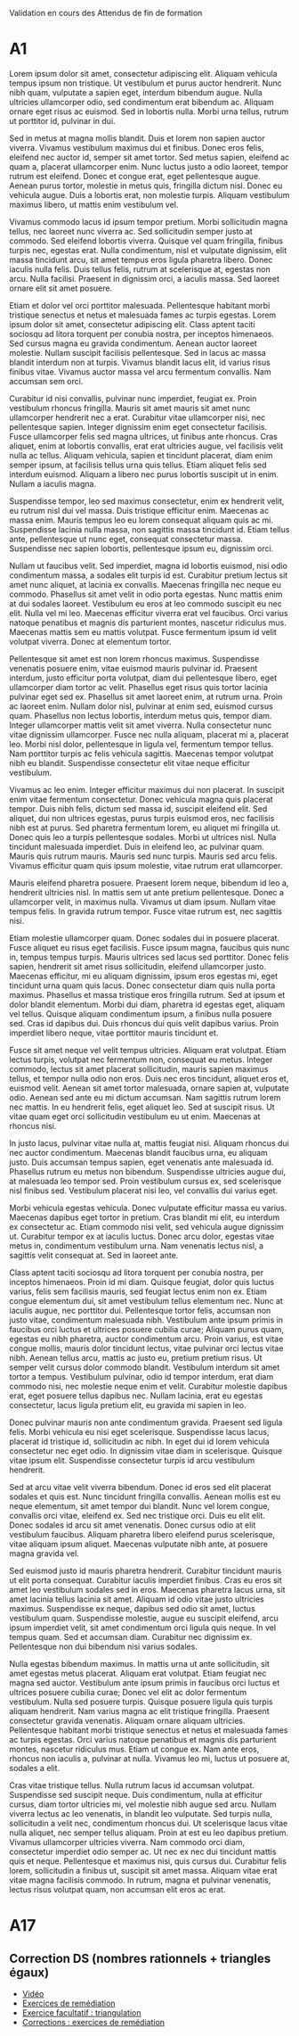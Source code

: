 Validation en cours des Attendus de fin de formation

# A1



Lorem ipsum dolor sit amet, consectetur adipiscing elit. Aliquam vehicula tempus ipsum non tristique. Ut vestibulum et purus auctor hendrerit. Nunc nibh quam, vulputate a sapien eget, interdum bibendum augue. Nulla ultricies ullamcorper odio, sed condimentum erat bibendum ac. Aliquam ornare eget risus ac euismod. Sed in lobortis nulla. Morbi urna tellus, rutrum ut porttitor id, pulvinar in dui.

Sed in metus at magna mollis blandit. Duis et lorem non sapien auctor viverra. Vivamus vestibulum maximus dui et finibus. Donec eros felis, eleifend nec auctor id, semper sit amet tortor. Sed metus sapien, eleifend ac quam a, placerat ullamcorper enim. Nunc luctus justo a odio laoreet, tempor rutrum est eleifend. Donec et congue erat, eget pellentesque augue. Aenean purus tortor, molestie in metus quis, fringilla dictum nisl. Donec eu vehicula augue. Duis a lobortis erat, non molestie turpis. Aliquam vestibulum maximus libero, ut mattis enim vestibulum vel.

Vivamus commodo lacus id ipsum tempor pretium. Morbi sollicitudin magna tellus, nec laoreet nunc viverra ac. Sed sollicitudin semper justo at commodo. Sed eleifend lobortis viverra. Quisque vel quam fringilla, finibus turpis nec, egestas erat. Nulla condimentum, nisl et vulputate dignissim, elit massa tincidunt arcu, sit amet tempus eros ligula pharetra libero. Donec iaculis nulla felis. Duis tellus felis, rutrum at scelerisque at, egestas non arcu. Nulla facilisi. Praesent in dignissim orci, a iaculis massa. Sed laoreet ornare elit sit amet posuere.

Etiam et dolor vel orci porttitor malesuada. Pellentesque habitant morbi tristique senectus et netus et malesuada fames ac turpis egestas. Lorem ipsum dolor sit amet, consectetur adipiscing elit. Class aptent taciti sociosqu ad litora torquent per conubia nostra, per inceptos himenaeos. Sed cursus magna eu gravida condimentum. Aenean auctor laoreet molestie. Nullam suscipit facilisis pellentesque. Sed in lacus ac massa blandit interdum non at turpis. Vivamus blandit lacus elit, id varius risus finibus vitae. Vivamus auctor massa vel arcu fermentum convallis. Nam accumsan sem orci.

Curabitur id nisi convallis, pulvinar nunc imperdiet, feugiat ex. Proin vestibulum rhoncus fringilla. Mauris sit amet mauris sit amet nunc ullamcorper hendrerit nec a erat. Curabitur vitae ullamcorper nisi, nec pellentesque sapien. Integer dignissim enim eget consectetur facilisis. Fusce ullamcorper felis sed magna ultrices, ut finibus ante rhoncus. Cras aliquet, enim at lobortis convallis, erat erat ultricies augue, vel facilisis velit nulla ac tellus. Aliquam vehicula, sapien et tincidunt placerat, diam enim semper ipsum, at facilisis tellus urna quis tellus. Etiam aliquet felis sed interdum euismod. Aliquam a libero nec purus lobortis suscipit ut in enim. Nullam a iaculis magna.

Suspendisse tempor, leo sed maximus consectetur, enim ex hendrerit velit, eu rutrum nisl dui vel massa. Duis tristique efficitur enim. Maecenas ac massa enim. Mauris tempus leo eu lorem consequat aliquam quis ac mi. Suspendisse lacinia nulla massa, non sagittis massa tincidunt id. Etiam tellus ante, pellentesque ut nunc eget, consequat consectetur massa. Suspendisse nec sapien lobortis, pellentesque ipsum eu, dignissim orci.

Nullam ut faucibus velit. Sed imperdiet, magna id lobortis euismod, nisi odio condimentum massa, a sodales elit turpis id est. Curabitur pretium lectus sit amet nunc aliquet, at lacinia ex convallis. Maecenas fringilla nec neque eu commodo. Phasellus sit amet velit in odio porta egestas. Nunc mattis enim at dui sodales laoreet. Vestibulum eu eros at leo commodo suscipit eu nec elit. Nulla vel mi leo. Maecenas efficitur viverra erat vel faucibus. Orci varius natoque penatibus et magnis dis parturient montes, nascetur ridiculus mus. Maecenas mattis sem eu mattis volutpat. Fusce fermentum ipsum id velit volutpat viverra. Donec at elementum tortor.

Pellentesque sit amet est non lorem rhoncus maximus. Suspendisse venenatis posuere enim, vitae euismod mauris pulvinar id. Praesent interdum, justo efficitur porta volutpat, diam dui pellentesque libero, eget ullamcorper diam tortor ac velit. Phasellus eget risus quis tortor lacinia pulvinar eget sed ex. Phasellus sit amet laoreet enim, at rutrum urna. Proin ac laoreet enim. Nullam dolor nisl, pulvinar at enim sed, euismod cursus quam. Phasellus non lectus lobortis, interdum metus quis, tempor diam. Integer ullamcorper mattis velit sit amet viverra. Nulla consectetur nunc vitae dignissim ullamcorper. Fusce nec nulla aliquam, placerat mi a, placerat leo. Morbi nisl dolor, pellentesque in ligula vel, fermentum tempor tellus. Nam porttitor turpis ac felis vehicula sagittis. Maecenas tempor volutpat nibh eu blandit. Suspendisse consectetur elit vitae neque efficitur vestibulum.

Vivamus ac leo enim. Integer efficitur maximus dui non placerat. In suscipit enim vitae fermentum consectetur. Donec vehicula magna quis placerat tempor. Duis nibh felis, dictum sed massa id, suscipit eleifend elit. Sed aliquet, dui non ultrices egestas, purus turpis euismod eros, nec facilisis nibh est at purus. Sed pharetra fermentum lorem, eu aliquet mi fringilla ut. Donec quis leo a turpis pellentesque sodales. Morbi ut ultrices nisl. Nulla tincidunt malesuada imperdiet. Duis in eleifend leo, ac pulvinar quam. Mauris quis rutrum mauris. Mauris sed nunc turpis. Mauris sed arcu felis. Vivamus efficitur quam quis ipsum molestie, vitae rutrum erat ullamcorper.

Mauris eleifend pharetra posuere. Praesent lorem neque, bibendum id leo a, hendrerit ultricies nisl. In mattis sem ut ante pretium pellentesque. Donec a ullamcorper velit, in maximus nulla. Vivamus ut diam ipsum. Nullam vitae tempus felis. In gravida rutrum tempor. Fusce vitae rutrum est, nec sagittis nisi.

Etiam molestie ullamcorper quam. Donec sodales dui in posuere placerat. Fusce aliquet eu risus eget facilisis. Fusce ipsum magna, faucibus quis nunc in, tempus tempus turpis. Mauris ultrices sed lacus sed porttitor. Donec felis sapien, hendrerit sit amet risus sollicitudin, eleifend ullamcorper justo. Maecenas efficitur, mi eu aliquam dignissim, ipsum eros egestas mi, eget tincidunt urna quam quis lacus. Donec consectetur diam quis nulla porta maximus. Phasellus et massa tristique eros fringilla rutrum. Sed at ipsum et dolor blandit elementum. Morbi dui diam, pharetra id egestas eget, aliquam vel tellus. Quisque aliquam condimentum ipsum, a finibus nulla posuere sed. Cras id dapibus dui. Duis rhoncus dui quis velit dapibus varius. Proin imperdiet libero neque, vitae porttitor mauris tincidunt et.

Fusce sit amet neque vel velit tempus ultricies. Aliquam erat volutpat. Etiam lectus turpis, volutpat nec fermentum non, consequat eu metus. Integer commodo, lectus sit amet placerat sollicitudin, mauris sapien maximus tellus, et tempor nulla odio non eros. Duis nec eros tincidunt, aliquet eros et, euismod velit. Aenean sit amet tortor malesuada, ornare sapien at, vulputate odio. Aenean sed ante eu mi dictum accumsan. Nam sagittis rutrum lorem nec mattis. In eu hendrerit felis, eget aliquet leo. Sed at suscipit risus. Ut vitae quam eget orci sollicitudin vestibulum eu ut enim. Maecenas at rhoncus nisi.

In justo lacus, pulvinar vitae nulla at, mattis feugiat nisi. Aliquam rhoncus dui nec auctor condimentum. Maecenas blandit faucibus urna, eu aliquam justo. Duis accumsan tempus sapien, eget venenatis ante malesuada id. Phasellus rutrum eu metus non bibendum. Suspendisse ultricies augue dui, at malesuada leo tempor sed. Proin vestibulum cursus ex, sed scelerisque nisl finibus sed. Vestibulum placerat nisi leo, vel convallis dui varius eget.

Morbi vehicula egestas vehicula. Donec vulputate efficitur massa eu varius. Maecenas dapibus eget tortor in pretium. Cras blandit mi elit, eu interdum ex consectetur ac. Etiam commodo nisi velit, sed vehicula augue dignissim ut. Curabitur tempor ex at iaculis luctus. Donec arcu dolor, egestas vitae metus in, condimentum vestibulum urna. Nam venenatis lectus nisl, a sagittis velit consequat at. Sed in laoreet ante.

Class aptent taciti sociosqu ad litora torquent per conubia nostra, per inceptos himenaeos. Proin id mi diam. Quisque feugiat, dolor quis luctus varius, felis sem facilisis mauris, sed feugiat lectus enim non ex. Etiam congue elementum dui, sit amet vestibulum tellus elementum nec. Nunc at iaculis augue, nec porttitor dui. Pellentesque tortor felis, accumsan non justo vitae, condimentum malesuada nibh. Vestibulum ante ipsum primis in faucibus orci luctus et ultrices posuere cubilia curae; Aliquam purus quam, egestas eu nibh pharetra, auctor condimentum arcu. Proin varius, est vitae congue mollis, mauris dolor tincidunt lectus, vitae pulvinar orci lectus vitae nibh. Aenean tellus arcu, mattis ac justo eu, pretium pretium risus. Ut semper velit cursus dolor commodo blandit. Vestibulum interdum sit amet tortor a tempus. Vestibulum pulvinar, odio id tempor interdum, erat diam commodo nisi, nec molestie neque enim et velit. Curabitur molestie dapibus erat, eget posuere tellus dapibus nec. Nullam lacinia, erat eu egestas consectetur, lacus ligula pretium elit, eu gravida mi sapien in leo.

Donec pulvinar mauris non ante condimentum gravida. Praesent sed ligula felis. Morbi vehicula eu nisi eget scelerisque. Suspendisse lacus lacus, placerat id tristique id, sollicitudin ac nibh. In eget dui id lorem vehicula consectetur nec eget odio. In dignissim vitae diam in scelerisque. Quisque vitae ipsum elit. Suspendisse consectetur turpis id arcu vestibulum hendrerit.

Sed at arcu vitae velit viverra bibendum. Donec id eros sed elit placerat sodales et quis est. Nunc tincidunt fringilla convallis. Aenean mollis est eu neque elementum, sit amet tempor dui blandit. Nunc vel lorem congue, convallis orci vitae, eleifend ex. Sed nec tristique orci. Duis eu elit elit. Donec sodales id arcu sit amet venenatis. Donec cursus odio at elit vestibulum faucibus. Aliquam pharetra libero eleifend purus scelerisque, vitae aliquam ipsum aliquet. Maecenas vulputate nibh ante, at posuere magna gravida vel.

Sed euismod justo id mauris pharetra hendrerit. Curabitur tincidunt mauris ut elit porta consequat. Curabitur iaculis imperdiet finibus. Cras eu eros sit amet leo vestibulum sodales sed in eros. Maecenas pharetra lacus urna, sit amet lacinia tellus lacinia sit amet. Aliquam id odio vitae justo ultricies maximus. Suspendisse ex neque, dapibus sed odio sit amet, luctus vestibulum quam. Suspendisse molestie, augue eu suscipit eleifend, arcu ipsum imperdiet velit, sit amet condimentum orci ligula quis neque. In vel tempus quam. Sed et accumsan diam. Curabitur nec dignissim ex. Pellentesque non dui bibendum nisi varius sodales.

Nulla egestas bibendum maximus. In mattis urna ut ante sollicitudin, sit amet egestas metus placerat. Aliquam erat volutpat. Etiam feugiat nec magna sed auctor. Vestibulum ante ipsum primis in faucibus orci luctus et ultrices posuere cubilia curae; Donec vel elit ac dolor fermentum vestibulum. Nulla sed posuere turpis. Quisque posuere ligula quis turpis aliquam hendrerit. Nam varius magna ac elit tristique fringilla. Praesent consectetur gravida venenatis. Aliquam ornare aliquam ultricies. Pellentesque habitant morbi tristique senectus et netus et malesuada fames ac turpis egestas. Orci varius natoque penatibus et magnis dis parturient montes, nascetur ridiculus mus. Etiam ut congue ex. Nam ante eros, rhoncus non iaculis a, pulvinar at nulla. Vivamus leo mi, luctus ut posuere at, sodales a elit.

Cras vitae tristique tellus. Nulla rutrum lacus id accumsan volutpat. Suspendisse sed suscipit neque. Duis condimentum, nulla at efficitur cursus, diam tortor ultricies mi, vel molestie nibh augue sed arcu. Nullam viverra lectus ac leo venenatis, in blandit leo vulputate. Sed turpis nulla, sollicitudin a velit nec, condimentum rhoncus dui. Ut scelerisque lacus vitae nulla aliquet, nec semper tellus aliquam. Proin at est eu leo dapibus pretium. Vivamus ullamcorper ultricies viverra. Nam commodo orci diam, consectetur imperdiet odio semper ac. Ut nec ex nec dui tincidunt mattis quis et neque. Pellentesque et maximus nisi, quis cursus dui. Curabitur felis lorem, sollicitudin a finibus ut, suscipit sit amet massa. Aliquam vitae erat vitae magna facilisis commodo. In rutrum, magna et pulvinar venenatis, lectus risus volutpat quam, non accumsan elit eros ac erat. 

# A17
## Correction DS (nombres rationnels + triangles égaux)
- [Vidéo](https://dgxy.link/video.correction.ds.exercices)
- [Exercices de remédiation](https://dgxy.link/exercices.remediation)
- [Exercice facultatif : triangulation](https://dgxy.link/exercice.facultatif.triangulation)
- [Corrections : exercices de remédiation](../Formations/Nombres.rationnels.Triangles.Egaux/Correction/Correction.exercices.de.remediation.pdf)
